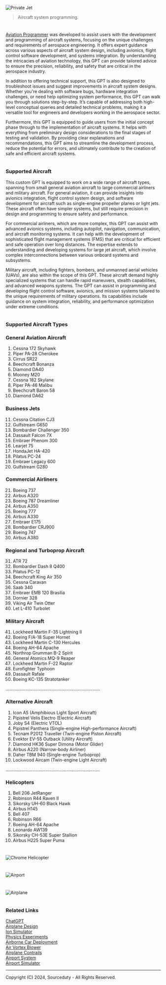 ![Private Jet](https://github.com/user-attachments/assets/73b807e5-7291-4993-90a2-8e8dea75e9aa)

> Aircraft system programming.

#

[Aviation Programmer](https://chatgpt.com/g/g-Ittb4saQw-aviation-programmer) was developed to assist users with the development and programming of aircraft systems, focusing on the unique challenges and requirements of aerospace engineering. It offers expert guidance across various aspects of aircraft system design, including avionics, flight control software development, and systems integration. By understanding the intricacies of aviation technology, this GPT can provide tailored advice to ensure the precision, reliability, and safety that are critical in the aerospace industry.

In addition to offering technical support, this GPT is also designed to troubleshoot issues and suggest improvements in aircraft system designs. Whether you're dealing with software bugs, hardware integration challenges, or need help optimizing system performance, this GPT can walk you through solutions step-by-step. It’s capable of addressing both high-level conceptual queries and detailed technical problems, making it a versatile tool for engineers and developers working in the aerospace sector.

Furthermore, this GPT is equipped to guide users from the initial concept phase through to the implementation of aircraft systems. It helps with everything from preliminary design considerations to the final stages of testing and validation. By providing clear explanations and recommendations, this GPT aims to streamline the development process, reduce the potential for errors, and ultimately contribute to the creation of safe and efficient aircraft systems.

#
### Supported Aircraft 

This custom GPT is equipped to work on a wide range of aircraft types, spanning from small general aviation aircraft to large commercial airliners and military aircraft. For general aviation, it can provide insights into avionics integration, flight control system design, and software development for aircraft such as single-engine propeller planes or light jets. These aircraft often have simpler systems, but still require precision in design and programming to ensure safety and performance.

For commercial airliners, which are more complex, this GPT can assist with advanced avionics systems, including autopilot, navigation, communication, and aircraft monitoring systems. It can help with the development of sophisticated flight management systems (FMS) that are critical for efficient and safe operation over long distances. The expertise extends to understanding and developing systems for large jet aircraft, which involve complex interconnections between various onboard systems and subsystems.

Military aircraft, including fighters, bombers, and unmanned aerial vehicles (UAVs), are also within the scope of this GPT. These aircraft demand highly specialized systems that can handle rapid maneuvers, stealth capabilities, and advanced weapons systems. The GPT can assist in programming and developing flight control software, avionics, and mission systems tailored to the unique requirements of military operations. Its capabilities include guidance on system integration, reliability, and performance optimization under extreme conditions.

#
### Supported Aircraft Types

### General Aviation Aircraft
1. Cessna 172 Skyhawk
2. Piper PA-28 Cherokee
3. Cirrus SR22
4. Beechcraft Bonanza
5. Diamond DA40
6. Mooney M20
7. Cessna 182 Skylane
8. Piper PA-46 Malibu
9. Beechcraft Baron 58
10. Diamond DA62

### Business Jets
11. Cessna Citation CJ3
12. Gulfstream G650
13. Bombardier Challenger 350
14. Dassault Falcon 7X
15. Embraer Phenom 300
16. Learjet 75
17. HondaJet HA-420
18. Pilatus PC-24
19. Embraer Legacy 600
20. Gulfstream G280

### Commercial Airliners
21. Boeing 737
22. Airbus A320
23. Boeing 787 Dreamliner
24. Airbus A350
25. Boeing 777
26. Airbus A330
27. Embraer E175
28. Bombardier CRJ900
29. Boeing 747
30. Airbus A380

### Regional and Turboprop Aircraft
31. ATR 72
32. Bombardier Dash 8 Q400
33. Pilatus PC-12
34. Beechcraft King Air 350
35. Cessna Caravan
36. Saab 340
37. Embraer EMB 120 Brasilia
38. Dornier 328
39. Viking Air Twin Otter
40. Let L-410 Turbolet

### Military Aircraft
41. Lockheed Martin F-35 Lightning II
42. Boeing F/A-18 Super Hornet
43. Lockheed Martin C-130 Hercules
44. Boeing AH-64 Apache
45. Northrop Grumman B-2 Spirit
46. General Atomics MQ-9 Reaper
47. Lockheed Martin F-22 Raptor
48. Eurofighter Typhoon
49. Dassault Rafale
50. Boeing KC-135 Stratotanker

............................................................................

### Alternative Aircraft
1. Icon A5 (Amphibious Light Sport Aircraft)
2. Pipistrel Velis Electro (Electric Aircraft)
3. Joby S4 (Electric VTOL)
4. Pipistrel Panthera (Single-engine High-performance Aircraft)
5. Tecnam P2012 Traveller (Twin-engine Piston Aircraft)
6. Evektor EV-55 Outback (Utility Aircraft)
7. Diamond HK36 Super Dimona (Motor Glider)
8. Airbus A220 (Narrow-body Airliner)
9. Daher TBM 940 (Single-engine Turboprop)
10. Lockwood Aircam (Twin-engine Light Aircraft)

............................................................................

### Helicopters
1. Bell 206 JetRanger
2. Robinson R44 Raven II
3. Sikorsky UH-60 Black Hawk
4. Airbus H145
5. Bell 407
6. Robinson R66
7. Boeing AH-64 Apache
8. Leonardo AW139
9. Sikorsky CH-53E Super Stallion
10. Airbus H225 Super Puma

#

![Chrome Helicopter](https://github.com/user-attachments/assets/020ad72f-23f9-44ac-ba5d-c159b771dc04)

#

![Airport](https://github.com/user-attachments/assets/d44a1ff1-f4e8-4480-bab6-2c65120f63a9)

#

![Airplane](https://github.com/user-attachments/assets/d07add74-6c81-4083-b7e2-a26a77743dde)

#
### Related Links

[ChatGPT](https://github.com/sourceduty/ChatGPT)
<br>
[Airplane Design](https://github.com/sourceduty/Airplane_Design)
<br>
[Ion Simulator](https://github.com/sourceduty/Ion_Simulator)
<br>
[Physics Experiments](https://github.com/sourceduty/Physics_Experiments)
<br>
[Airborne Car Deployment](https://github.com/sourceduty/Airborne_Car_Deployment)
<br>
[Air Vortex Blower](https://github.com/sourceduty/Air_Vortex_Blower)
<br>
[Airplane Contrails](https://github.com/sourceduty/Airplane_Contrails)
<br>
[Airport System](https://github.com/sourceduty/Airport_System)
<br>
[Airport Simulator](https://github.com/sourceduty/Airport_Simulator)

***
Copyright (C) 2024, Sourceduty - All Rights Reserved.
